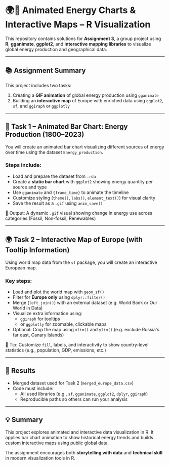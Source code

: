 # 🌍🔋 Animated Energy Charts & Interactive Maps – R Visualization

This repository contains solutions for **Assignment 3**, a group project using **R**, **gganimate**, **ggplot2**, and **interactive mapping libraries** to visualize global energy production and geographical data.

---

## 📚 Assignment Summary

This project includes two tasks:

1. Creating a **GIF animation** of global energy production using `gganimate`
2. Building an **interactive map** of Europe with enriched data using `ggplot2`, `sf`, and `ggiraph` or `ggplotly`

---

## 🔋 Task 1 – Animated Bar Chart: Energy Production (1800–2023)

You will create an animated bar chart visualizing different sources of energy over time using the dataset `Energy_production`.

### Steps include:
- Load and prepare the dataset from `.rda`
- Create a **static bar chart** with `ggplot2` showing energy quantity per source and type
- Use `gganimate` and `{frame_time}` to animate the timeline
- Customize styling (`theme()`, `labs()`, `element_text()`) for visual clarity
- Save the result as a `.gif` using `anim_save()`

🧾 Output: A dynamic `.gif` visual showing change in energy use across categories (Fossil, Non-fossil, Renewables)

---

## 🌍 Task 2 – Interactive Map of Europe (with Tooltip Information)

Using world map data from the `sf` package, you will create an interactive European map.

### Key steps:

- Load and plot the world map with `geom_sf()`
- Filter for **Europe only** using `dplyr::filter()`
- Merge (`left_join()`) with an external dataset (e.g. World Bank or Our World in Data)
- Visualize extra information using:
  - `ggiraph` for tooltips
  - or `ggplotly` for zoomable, clickable maps
- Optional: Crop the map using `xlim()` and `ylim()` (e.g. exclude Russia's far east, Canary Islands)

📌 Tip: Customize `fill`, labels, and interactivity to show country-level statistics (e.g., population, GDP, emissions, etc.)

---

## 📝 Results

- Merged dataset used for Task 2 (`merged_europe_data.csv`)
- Code must include:
  - All used libraries (e.g., `sf`, `gganimate`, `ggplot2`, `dplyr`, `ggiraph`)
  - Reproducible paths so others can run your analysis

---

## 💡 Summary

This project explores animated and interactive data visualization in R. It applies bar chart animation to show historical energy trends and builds custom interactive maps using public global data.

The assignment encourages both **storytelling with data** and **technical skill** in modern visualization tools in R.
